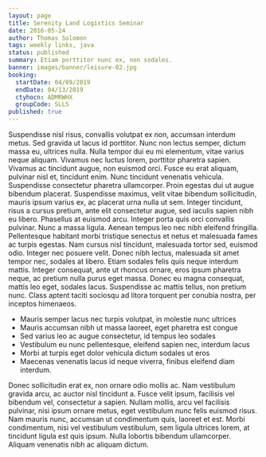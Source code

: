 ```yaml
---
layout: page
title: Serenity Land Logistics Seminar
date: 2016-05-24
author: Thomas Solomon
tags: weekly links, java
status: published
summary: Etiam porttitor nunc ex, non sodales.
banner: images/banner/leisure-02.jpg
booking:
  startDate: 04/09/2019
  endDate: 04/13/2019
  ctyhocn: ADMRWHX
  groupCode: SLLS
published: true
---
```

Suspendisse nisl risus, convallis volutpat ex non, accumsan interdum metus. Sed gravida ut lacus id porttitor. Nunc non lectus semper, dictum massa eu, ultrices nulla. Nulla tempor dui eu mi elementum, vitae varius neque aliquam. Vivamus nec luctus lorem, porttitor pharetra sapien. Vivamus ac tincidunt augue, non euismod orci. Fusce eu erat aliquam, pulvinar nisl et, tincidunt enim. Nunc tincidunt venenatis vehicula. Suspendisse consectetur pharetra ullamcorper. Proin egestas dui ut augue bibendum placerat. Suspendisse maximus, velit vitae bibendum sollicitudin, mauris ipsum varius ex, ac placerat urna nulla ut sem. Integer tincidunt, risus a cursus pretium, ante elit consectetur augue, sed iaculis sapien nibh eu libero. Phasellus at euismod arcu. Integer porta quis orci convallis pulvinar.
Nunc a massa ligula. Aenean tempus leo nec nibh eleifend fringilla. Pellentesque habitant morbi tristique senectus et netus et malesuada fames ac turpis egestas. Nam cursus nisl tincidunt, malesuada tortor sed, euismod odio. Integer nec posuere velit. Donec nibh lectus, malesuada sit amet tempor nec, sodales at libero. Etiam sodales felis quis neque interdum mattis. Integer consequat, ante ut rhoncus ornare, eros ipsum pharetra neque, ac pretium nulla purus eget massa. Donec eu magna consequat, mattis leo eget, sodales lacus. Suspendisse ac mattis tellus, non pretium nunc. Class aptent taciti sociosqu ad litora torquent per conubia nostra, per inceptos himenaeos.

* Mauris semper lacus nec turpis volutpat, in molestie nunc ultrices
* Mauris accumsan nibh ut massa laoreet, eget pharetra est congue
* Sed varius leo ac augue consectetur, id tempus leo sodales
* Vestibulum eu nunc pellentesque, eleifend sapien nec, interdum lacus
* Morbi at turpis eget dolor vehicula dictum sodales ut eros
* Maecenas venenatis lacus id neque viverra, finibus eleifend diam interdum.

Donec sollicitudin erat ex, non ornare odio mollis ac. Nam vestibulum gravida arcu, ac auctor nisl tincidunt a. Fusce velit ipsum, facilisis vel bibendum vel, consectetur a sapien. Nullam mollis, arcu vel facilisis pulvinar, nisi ipsum ornare metus, eget vestibulum nunc felis euismod risus. Nam mauris nunc, accumsan ut condimentum quis, laoreet et est. Morbi condimentum, nisi vel vestibulum vestibulum, sem ligula ultrices lorem, at tincidunt ligula est quis ipsum. Nulla lobortis bibendum ullamcorper. Aliquam venenatis nibh ac aliquam dictum.
